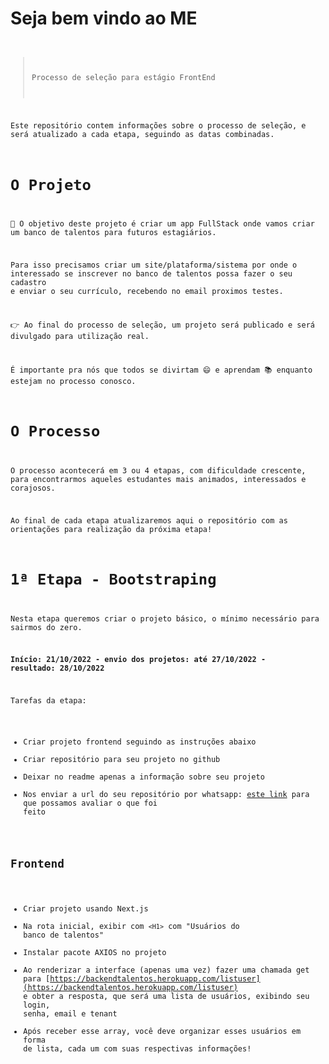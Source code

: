 # Seja bem vindo ao ME<CODE>

> Processo de seleção para estágio FrontEnd 

Este repositório contem informações sobre o processo de seleção, e será atualizado a cada etapa, seguindo as datas combinadas.

# O Projeto

🎯 O objetivo deste projeto é criar um app FullStack onde vamos criar um banco de talentos para futuros estagiários.

Para isso precisamos criar um site/plataforma/sistema por onde o interessado se inscrever no banco de talentos possa fazer o seu cadastro e enviar o seu currículo, recebendo no email proximos testes.

👉 Ao final do processo de seleção, um projeto será publicado e será divulgado para utilização real.

É importante pra nós que todos se divirtam 😄 e aprendam 📚 enquanto estejam no processo conosco. 

# O Processo

O processo acontecerá em 3 ou 4 etapas, com dificuldade crescente, para encontrarmos aqueles estudantes mais animados, interessados e corajosos.

Ao final de cada etapa atualizaremos aqui o repositório com as orientações para realização da próxima etapa!


# 1ª Etapa - Bootstraping

Nesta etapa queremos criar o projeto básico, o mínimo necessário para sairmos do zero.

**Início: 21/10/2022 - envio dos projetos: até 27/10/2022 - resultado: 28/10/2022**   

Tarefas da etapa:   
- Criar projeto frontend seguindo as instruções abaixo
- Criar repositório para seu projeto no github
- Deixar no readme apenas a informação sobre seu projeto
- Nos enviar a url do seu repositório por whatsapp: [este link](wa.link/zx8nma) para que possamos avaliar o que foi feito


## Frontend

- Criar projeto usando Next.js
- Na rota inicial, exibir com `<H1>` com "Usuários do banco de talentos"
- Instalar pacote AXIOS no projeto
- Ao renderizar a interface (apenas uma vez) fazer uma chamada get para [https://backendtalentos.herokuapp.com/listuser](https://backendtalentos.herokuapp.com/listuser) e obter a resposta, que será uma lista de usuários, exibindo seu login, senha, email e tenant
- Após receber esse array, você deve organizar esses usuários em forma de lista, cada um com suas respectivas informações!